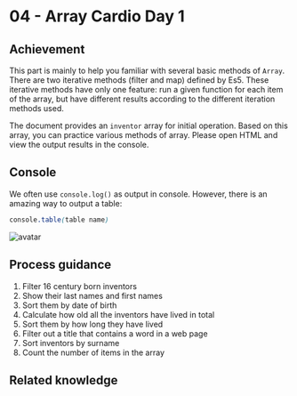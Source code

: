# 04 - Array Cardio Day 1

## Achievement

This part is mainly to help you familiar with several basic methods of `Array`. There are two iterative methods (filter and map) defined by Es5. These iterative methods have only one feature: run a given function for each item of the array, but have different results according to the different iteration methods used.

The document provides an `inventor` array for initial operation. Based on this array, you can practice various methods of array. Please open HTML and view the output results in the console.




## Console

We often use `console.log()` as output in console. However, there is an amazing way to output a table:

```css
console.table(table name)
```

![avatar](https://s1.ax1x.com/2020/09/15/wyJ2PH.png)



## Process guidance

1. Filter 16 century born inventors 
2. Show their last names and first names 
3. Sort them by date of birth 
4. Calculate how old all the inventors have lived in total 
5. Sort them by how long they have lived 
6. Filter out a title that contains a word in a web page 
7. Sort inventors by surname 
8. Count the number of items in the array




## Related knowledge